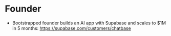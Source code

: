# Founder

- Bootstrapped founder builds an AI app with Supabase and scales to $1M in 5 months: <https://supabase.com/customers/chatbase>
